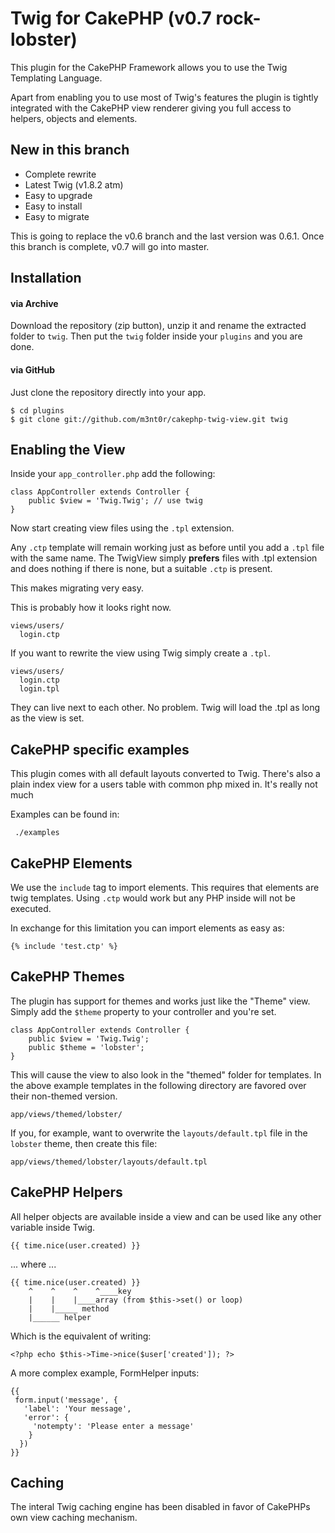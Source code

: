 # Twig for CakePHP (v0.7 rock-lobster)

This plugin for the CakePHP Framework allows you to use the Twig Templating Language.

Apart from enabling you to use most of Twig's features the plugin is tightly integrated with 
the CakePHP view renderer giving you full access to helpers, objects and elements.

## New in this branch

- Complete rewrite
- Latest Twig (v1.8.2 atm)
- Easy to upgrade
- Easy to install
- Easy to migrate

This is going to replace the v0.6 branch and the last version was 0.6.1. 
Once this branch is complete, v0.7 will go into master.

## Installation

#### via Archive

Download the repository (zip button), unzip it and rename the extracted folder to ```twig```.
Then put the ```twig``` folder inside your ```plugins``` and you are done.

#### via GitHub

Just clone the repository directly into your app.

    $ cd plugins 
    $ git clone git://github.com/m3nt0r/cakephp-twig-view.git twig

## Enabling the View

Inside your ```app_controller.php``` add the following:

    class AppController extends Controller {
        public $view = 'Twig.Twig'; // use twig
    }

Now start creating view files using the ```.tpl``` extension. 

Any ```.ctp``` template will remain working just as before until you add a ```.tpl``` file with the same name. The TwigView simply **prefers** files with .tpl extension and does nothing if there is none, but a suitable ```.ctp``` is present. 

This makes migrating very easy.

This is probably how it looks right now.

    views/users/
      login.ctp

If you want to rewrite the view using Twig simply create a ```.tpl```.

    views/users/
      login.ctp
      login.tpl

They can live next to each other. No problem. Twig will load the .tpl as long as the view is set.


## CakePHP specific examples

This plugin comes with all default layouts converted to Twig. There's also a plain index view 
for a users table with common php mixed in. It's really not much

Examples can be found in:

     ./examples


## CakePHP Elements

We use the `include` tag to import elements. This requires that elements are twig templates. Using ```.ctp``` would work but any PHP inside will not be executed. 

In exchange for this limitation you can import elements as easy as:

    {% include 'test.ctp' %} 

## CakePHP Themes

The plugin has support for themes and works just like the "Theme" view. Simply add the ```$theme```
property to your controller and you're set.

    class AppController extends Controller {
        public $view = 'Twig.Twig';
        public $theme = 'lobster';
    }

This will cause the view to also look in the "themed" folder for templates. In the above example
templates in the following directory are favored over their non-themed version.

    app/views/themed/lobster/

If you, for example, want to overwrite the ```layouts/default.tpl``` file in the ```lobster``` theme, 
then create this file:

    app/views/themed/lobster/layouts/default.tpl

## CakePHP Helpers

All helper objects are available inside a view and can be used like any other variable inside Twig.

    {{ time.nice(user.created) }}

... where ...

    {{ time.nice(user.created) }}
        ^    ^    ^    ^____key
        |    |    |____array (from $this->set() or loop)
        |    |_____ method
        |______ helper

Which is the equivalent of writing:

    <?php echo $this->Time->nice($user['created']); ?>

A more complex example, FormHelper inputs:

    {{
     form.input('message', {
       'label': 'Your message',
       'error': {
         'notempty': 'Please enter a message'
        }
      })
    }}

## Caching

The interal Twig caching engine has been disabled in favor of CakePHPs own view caching mechanism.

